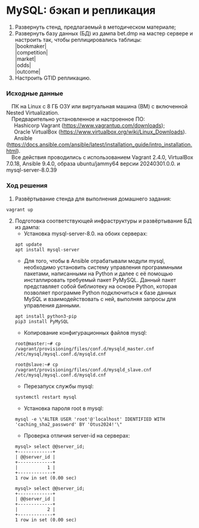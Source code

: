 # MySQL: бэкап и репликация
1. Развернуть стенд, предлагаемый в методическом материале;
2. Развернуть базу данных (БД) из дампа bet.dmp на мастер сервере и настроить так, чтобы реплицировались таблицы:<br/>
   |bookmaker|<br/>
   |competition|<br/>
   |market|<br/>
   |odds|<br/>
   |outcome|<br/>
3. Настроить GTID репликацию.
### Исходные данные ###
&ensp;&ensp;ПК на Linux c 8 ГБ ОЗУ или виртуальная машина (ВМ) с включенной Nested Virtualization.<br/>
&ensp;&ensp;Предварительно установленное и настроенное ПО:<br/>
&ensp;&ensp;&ensp;Hashicorp Vagrant (https://www.vagrantup.com/downloads);<br/>
&ensp;&ensp;&ensp;Oracle VirtualBox (https://www.virtualbox.org/wiki/Linux_Downloads).<br/>
&ensp;&ensp;&ensp;Ansible (https://docs.ansible.com/ansible/latest/installation_guide/intro_installation.html).<br/>
&ensp;&ensp;Все действия проводились с использованием Vagrant 2.4.0, VirtualBox 7.0.18, Ansible 9.4.0, образа ubuntu/jammy64 версии 20240301.0.0. и mysql-server-8.0.39 <br/>
### Ход решения ###
1. Развёртывание стенда для выполнения домашнего задания:
```shell
vagrant up
```
2. Подготовка соответствующей инфраструктуры и развёртывание БД из дампа:
   - Установка mysql-server-8.0. на обоих серверах:
   ```shell
   apt update
   apt install mysql-server
   ```
   - Для того, чтобы в Ansible отрабатывали модули mysql, необходимо установить систему управления программными пакетами, написанными на Python и далее с её помощью инсталлировать требуемый пакет PyMySQL. Данный пакет представляет собой библиотеку на основе Python, которая позволяет программе Python подключиться к базе данных MySQL и взаимодействовать с ней, выполняя запросы для управления данными.
   ```shell
   apt install python3-pip
   pip3 install PyMySQL
   ```
   - Копирование конфигурационных файлов mysql:
   ```shell
   root@master:~# cp /vagrant/provisioning/files/conf.d/mysqld_master.cnf /etc/mysql/mysql.conf.d/mysqld.cnf

   root@slave:~# cp /vagrant/provisioning/files/conf.d/mysqld_slave.cnf /etc/mysql/mysql.conf.d/mysqld.cnf
   ```  
   - Перезапуск службы mysql:
   ```shell
   systemctl restart mysql
   ```
   - Установка пароля root в mysql:
   ```shell
   mysql -e \"ALTER USER 'root'@'localhost' IDENTIFIED WITH 'caching_sha2_password' BY 'Otus2024!'\"
   ```
   - Проверка отличия server-id на серверах:
   ```shell
   mysql> select @@server_id;
   +-------------+
   | @@server_id |
   +-------------+
   |           1 |
   +-------------+
   1 row in set (0.00 sec)

   mysql> select @@server_id;
   +-------------+
   | @@server_id |
   +-------------+
   |           2 |
   +-------------+
   1 row in set (0.00 sec)
   ```
